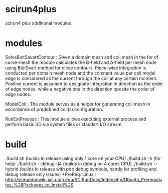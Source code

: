 scirun4plus
===========

scirun4 plus additional modules

modules
=======

SolveBiotSavartContour : Given a domain mesh and coil mesh in the for of curve-mesh the module calculates the B-field and A-field per mesh node using BiotSvart method for close contours. Piece-wise integration is conducted per domain mesh node and the constant value per coil model edge is considered as the current through the coil at any certain moment. Positive current is assumed to designate integration in direction as the order of edge nodes, while a negative one in the direction oposite the order of edge nodes.

ModelCoil : The module serves as a helper for generating coil mesh in accordance of predefined coil(s) configuration.

RunExtProcess : This module allows executing external process and perform basic I/O via system files or standart I/O stream.


build
=====
 ./build.sh (builds in release using only 1 core on your CPU)
 ./build.sh -h (for help)
 ./build.sh --debug -j4 (builds in debug on 4 cores CPU)
 ./build.sh --hybrid (builds in release with pdb debug symbols, handy for profiling and debug release only issues)
*PreReq. Linux : http://scirundocwiki.sci.utah.edu/SCIRunDocs/index.php/Ubuntu_Prerequisites_%28Packages_to_Install%29
